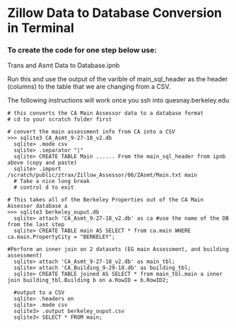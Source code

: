 # Zillow Data to Database Conversion in Terminal
### To create the code for one step below use:

Trans and Asmt Data to Database.ipnb

Run this and use the output of the varible of main_sql_header as the
header (columns) to the table that we are changing from a CSV.

The following instructions will work once you ssh into quesnay.berkeley.edu
```
# this converts the CA Main Assessor data to a database format
# cd to your scratch folder first

# convert the main assessment info from CA into a CSV
>>> sqlite3 CA_Asmt_9-27-18_v2.db
  sqlite> .mode csv
  sqlite> .separator "|"
  sqlite> CREATE TABLE Main ...... From the main_sql_header from ipnb above (copy and paste)
  sqlite> .import /scratch/public/ztrax/Zillow_Assessor/06/ZAsmt/Main.txt main
  # Take a nice long break
  # control d to exit

# This takes all of the Berkeley Properties out of the CA Main Assessor database a
>>> sqlite3 berkeley_ouput.db
  sqlite> attach 'CA_Asmt_9-27-18_v2.db' as ca #use the name of the DB from the last step
  sqlite> CREATE TABLE main AS SELECT * from ca.main WHERE ca.main.PropertyCity = "BERKELEY";

#Perform an inner join on 2 datasets (EG main Assessment, and building assessment)
  sqlite> attach 'CA_Asmt_9-27-18_v2.db' as main_tbl;
  sqlite> attach 'CA_Building_9-29-18.db' as building_tbl;
  sqlite> CREATE TABLE joined AS SELECT * from main_tbl.main a inner join building_tbl.Building b on a.RowID = b.RowID2;

  #output to a CSV
  sqlite> .headers on
  sqlite> .mode csv
  sqlite3> .output berkeley_ouput.csv
  sqlite3> SELECT * FROM main;
```
